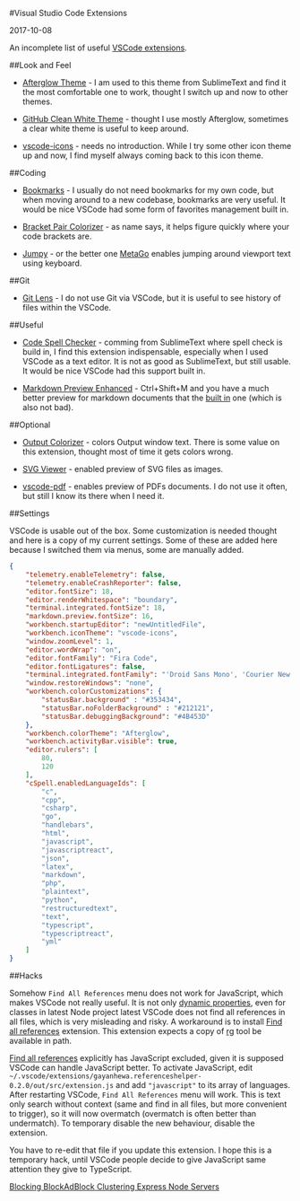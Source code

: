 #Visual Studio Code Extensions

2017-10-08

<!--- tags: editor -->

An incomplete list of useful [VSCode extensions](https://marketplace.visualstudio.com/vscode).

##Look and Feel

* [Afterglow Theme](https://marketplace.visualstudio.com/items?itemName=gerane.Theme-Afterglow) - I am used to this theme from SublimeText and find it the most comfortable one to work, thought I switch up and now to other themes.

* [GitHub Clean White Theme](https://marketplace.visualstudio.com/items?itemName=saviorisdead.Theme-GitHubCleanWhite) - thought I use mostly Afterglow, sometimes a clear white theme is useful to keep around.

* [vscode-icons](https://marketplace.visualstudio.com/items?itemName=robertohuertasm.vscode-icons) - needs no introduction. While I try some other icon theme up and now, I find myself always coming back to this icon theme.

##Coding

* [Bookmarks](https://marketplace.visualstudio.com/items?itemName=alefragnani.Bookmarks) - I usually do not need bookmarks for my own code, but when moving around to a new codebase, bookmarks are very useful. It would be nice VSCode had some form of favorites management built in.

* [Bracket Pair Colorizer](https://marketplace.visualstudio.com/items?itemName=CoenraadS.bracket-pair-colorizer) - as name says, it helps figure quickly where your code brackets are.

* [Jumpy](https://marketplace.visualstudio.com/items?itemName=wmaurer.vscode-jumpy) - or the better one [MetaGo](https://marketplace.visualstudio.com/items?itemName=metaseed.metago) enables jumping around viewport text using keyboard.

##Git

* [Git Lens](https://marketplace.visualstudio.com/items?itemName=eamodio.gitlens) - I do not use Git via VSCode, but it is useful to see history of files within the VSCode.

##Useful

* [Code Spell Checker](https://marketplace.visualstudio.com/items?itemName=streetsidesoftware.code-spell-checker) - comming from SublimeText where spell check is build in, I find this extension indispensable, especially when I used VSCode as a text editor. It is not as good as SublimeText, but still usable. It would be nice VSCode had this support built in.


* [Markdown Preview Enhanced](https://marketplace.visualstudio.com/items?itemName=shd101wyy.markdown-preview-enhanced) - Ctrl+Shift+M and you have a much better preview for markdown documents that the [built in](https://code.visualstudio.com/docs/languages/markdown) one (which is also not bad).

##Optional

* [Output Colorizer](https://marketplace.visualstudio.com/items?itemName=IBM.output-colorizer) - colors Output window text. There is some value on this extension, thought most of time it gets colors wrong.

* [SVG Viewer](https://marketplace.visualstudio.com/items?itemName=cssho.vscode-svgviewer) - enabled preview of SVG files as images.

* [vscode-pdf](https://marketplace.visualstudio.com/items?itemName=tomoki1207.pdf) - enables preview of PDFs documents. I do not use it often, but still I know its there when I need it.

##Settings

VSCode is usable out of the box. Some customization is needed thought and here is a copy of my current settings. Some of these are added here because I switched them via menus, some are manually added.

```json
{
    "telemetry.enableTelemetry": false,
    "telemetry.enableCrashReporter": false,
    "editor.fontSize": 18,
    "editor.renderWhitespace": "boundary",
    "terminal.integrated.fontSize": 18,
    "markdown.preview.fontSize": 16,
    "workbench.startupEditor": "newUntitledFile",
    "workbench.iconTheme": "vscode-icons",
    "window.zoomLevel": 1,
    "editor.wordWrap": "on",
    "editor.fontFamily": "Fira Code",
    "editor.fontLigatures": false,
    "terminal.integrated.fontFamily": "'Droid Sans Mono', 'Courier New', monospace, 'Droid Sans Fallback'",
    "window.restoreWindows": "none",
    "workbench.colorCustomizations": {
        "statusBar.background" : "#353434",
        "statusBar.noFolderBackground" : "#212121",
        "statusBar.debuggingBackground": "#4B453D"
    },
    "workbench.colorTheme": "Afterglow",
    "workbench.activityBar.visible": true,
    "editor.rulers": [
        80,
        120
    ],
    "cSpell.enabledLanguageIds": [
        "c",
        "cpp",
        "csharp",
        "go",
        "handlebars",
        "html",
        "javascript",
        "javascriptreact",
        "json",
        "latex",
        "markdown",
        "php",
        "plaintext",
        "python",
        "restructuredtext",
        "text",
        "typescript",
        "typescriptreact",
        "yml"
    ]
}
```

##Hacks

Somehow `Find All References` menu does not work for JavaScript, which makes VSCode not really useful. It is not only [dynamic properties](https://github.com/Microsoft/vscode/issues/27246), even for classes in latest Node project latest VSCode does not find all references in all files, which is very misleading and risky. A workaround is to install [Find all references](https://marketplace.visualstudio.com/items?itemName=gayanhewa.referenceshelper) extension. This extension expects a copy of [rg](https://github.com/BurntSushi/ripgrep#installation) tool be available in path.

[Find all references](https://marketplace.visualstudio.com/items?itemName=gayanhewa.referenceshelper) explicitly has JavaScript excluded, given it is supposed VSCode can handle JavaScript better. To activate JavaScript, edit `~/.vscode/extensions/gayanhewa.referenceshelper-0.2.0/out/src/extension.js` and add `"javascript"` to its array of languages. After restarting VSCode, `Find All References` menu will work. This is text only search without context (same and find in all files, but more convenient to trigger), so it will now overmatch (overmatch is often better than undermatch). To temporary disable the new behaviour, disable the extension.

You have to re-edit that file if you update this extension. I hope this is a temporary hack, until VSCode people decide to give JavaScript same attention they give to TypeScript.

<ins class='nfooter'><a rel='prev' id='fprev' href='#blog/2017/2017-10-13-Blocking-BlockAdBlock.md'>Blocking BlockAdBlock</a> <a rel='next' id='fnext' href='#blog/2017/2017-10-05-Clustering-Express-Node-Servers.md'>Clustering Express Node Servers</a></ins>
